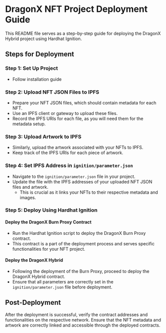# DragonX NFT Project Deployment Guide

This README file serves as a step-by-step guide for deploying the DragonX Hybrid project using Hardhat Ignition.

## Steps for Deployment

### Step 1: Set Up Project
- Follow installation guide

### Step 2: Upload NFT JSON Files to IPFS

- Prepare your NFT JSON files, which should contain metadata for each NFT.
- Use an IPFS client or gateway to upload these files.
- Record the IPFS URIs for each file, as you will need them for the metadata setup.

### Step 3: Upload Artwork to IPFS

- Similarly, upload the artwork associated with your NFTs to IPFS.
- Keep track of the IPFS URIs for each piece of artwork.

### Step 4: Set IPFS Address in `ignition/parameter.json`

- Navigate to the `ignition/parameter.json` file in your project.
- Update the file with the IPFS addresses of your uploaded NFT JSON files and artwork.
  - This is crucial as it links your NFTs to their respective metadata and images.

### Step 5: Deploy Using Hardhat Ignition

#### Deploy the DragonX Burn Proxy Contract

- Run the Hardhat Ignition script to deploy the DragonX Burn Proxy contract.
- This contract is a part of the deployment process and serves specific functionalities for your NFT project.

#### Deploy the DragonX Hybrid

- Following the deployment of the Burn Proxy, proceed to deploy the DragonX Hybrid contract.
- Ensure that all parameters are correctly set in the `ignition/parameter.json` file before deployment.

## Post-Deployment

After the deployment is successful, verify the contract addresses and functionalities on the respective network. Ensure that the NFT metadata and artwork are correctly linked and accessible through the deployed contracts.
